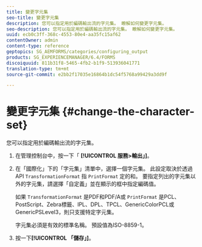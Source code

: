 ```yaml
---
title: 變更字元集
seo-title: 變更字元集
description: 您可以指定用於編碼輸出流的字元集。 瞭解如何變更字元集。
seo-description: 您可以指定用於編碼輸出流的字元集。 瞭解如何變更字元集。
uuid: ecb0c3ff-368c-4553-80e4-aa35fc15af62
contentOwner: admin
content-type: reference
geptopics: SG_AEMFORMS/categories/configuring_output
products: SG_EXPERIENCEMANAGER/6.4/FORMS
discoiquuid: 811b31f8-5465-4fb2-b1f9-513936041771
translation-type: tm+mt
source-git-commit: e2bb2f17035e16864b1dc54f5768a99429a3dd9f

---
```



# 變更字元集 {#change-the-character-set}

您可以指定用於編碼輸出流的字元集。

1. 在管理控制台中，按一下「 **[!UICONTROL 服務>輸出」]**。
1. 在「國際化」下的「字元集」清單中，選擇一個字元集。 此設定取決於透過API `TransformationFormat` 指 `PrintFormat` 定的和。 要指定列出的字元集以外的字元集，請選擇「自定義」並在顯示的框中指定編碼值。

   如果 `TransformationFormat` 是PDF和PDF/A或 `PrintFormat` 是PCL、PostScript、Zebra標籤、IPL、DPL、TPCL、GenericColorPCL或GenericPSLevel3，則只支援特定字元集。

   字元集必須是有效的標準名稱。 預設值為ISO-8859-1。

1. 按一下&#x200B;**[!UICONTROL 「儲存」]**。

